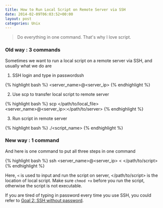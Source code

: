 ```yaml
---
title: How to Run Local Script on Remote Server via SSH
date: 2014-02-09T06:03:52+00:00
layout: post
categories: Unix
---
```


> Do everything in one command. That's why I love script.

### Old way : 3 commands

Sometimes we want to run a local script on a remote server via SSH, and usually what we do are

1. SSH login and type in passwordssh

{% highlight bash %}
<server_name>@<server_ip>
{% endhighlight %}

2. Use scp to transfer local script to remote server

{% highlight bash %}
scp </path/to/local_file> <server_name>@<server_ip>:</path/to/server>
{% endhighlight %}

3. Run script in remote server

{% highlight bash %}
./<script_name>
{% endhighlight %}

### New way : 1 command

And here is one command to put all three steps in one command

{% highlight bash %}
ssh <server_name>@<server_ip> < </path/to/script>
{% endhighlight %}

Here, `<` is used to input and run the script on server, </path/to/script> is the location of local script. Make sure `chmod +x` before you run the script, otherwise the script is not executable.

If you are tired of typing in password every time you use SSH, you could refer to [Goal 2: SSH without password](/ios/2014/02/04/how-to-ssh-and-transfer-files-between-mac-and-iphoneipad.html).
